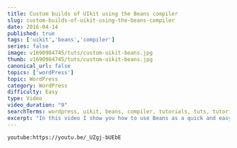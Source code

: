 ```yaml
---
title: Custom builds of UIkit using the Beans compiler
slug: custom-builds-of-uikit-using-the-beans-compiler
date: 2016-04-14
published: true
tags: ['uikit','beans','compiler']
series: false
image: v1690984745/tuts/custom-uikit-beans.jpg
thumb: v1690984745/tuts/custom-uikit-beans.jpg
canonical_url: false
topics: ['wordPress']
topic: WordPress
category: WordPress
difficulty: Easy
type: Video
video_duration: "9"
searchTerms: wordpress, uikit, beans, compiler, tutorials, tuts, tutorial
excerpt: "In this video I show you how to use Beans as a quick and easy way to create custom builds of UIkit, for your static projects. Also covers Beans auto-loading feature, which takes the frustration out of loading UIkit components without the needed dependencies."
---
```

`youtube:https://youtu.be/_UZgj-bUEbE`
